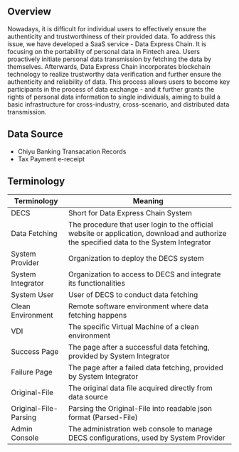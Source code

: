 ## Overview

Nowadays, it is difficult for individual users to effectively ensure the authenticity and trustworthiness of their provided data. To address this issue, we have developed a SaaS service - Data Express Chain. It is focusing on the portability of personal data in Fintech area. Users proactively initiate personal data transmission by fetching the data by themselves. Afterwards, Data Express Chain incorporates blockchain technology to realize trustworthy data verification and further ensure the authenticity and reliability of data. This process allows users to become key participants in the process of data exchange - and it further grants the rights of personal data information to single individuals, aiming to build a basic infrastructure for cross-industry, cross-scenario, and distributed data transmission.

## Data Source

* Chiyu Banking Transacation Records
* Tax Payment e-receipt

## Terminology

| **Terminology** | **Meaning**                                                                                                                           |
| --------------------- | ------------------------------------------------------------------------------------------------------------------------------------------- |
| DECS                  | Short for Data Express Chain System                                                                                                         |
| Data Fetching         | The procedure that user login to the official website or application, download and authorize the specified data to the System Integrator |
| System Provider       | Organization to deploy the DECS system                                                                                                      |
| System Integrator     | Organization to access to DECS and integrate its functionalities                                                                            |
| System User           | User of DECS to conduct data fetching                                                                                                       |
| Clean Environment     | Remote software environment where data fetching happens                                                                                     |
| VDI                   | The specific Virtual Machine of a clean environment                                                                                         |
| Success Page          | The page after a successful data fetching, provided by System Integrator                                                                    |
| Failure Page          | The page after a failed data fetching, provided by System Integrator                                                                       |
| Original-File         | The original data file acquired directly from data source                                                                                   |
| Original-File-Parsing | Parsing the Original-File into readable json format (Parsed-File)                                                                          |
| Admin Console         | The administration web console to manage DECS configurations, used by System Provider                                                       |
